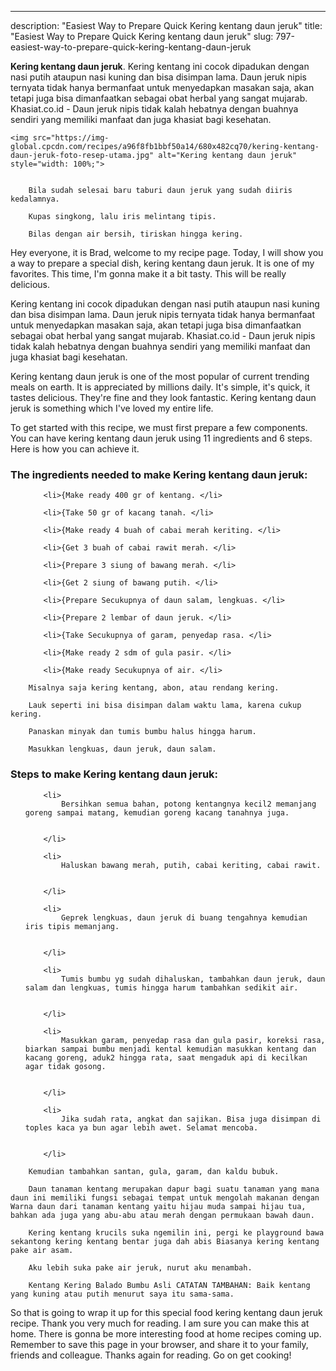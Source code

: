 ---
description: "Easiest Way to Prepare Quick Kering kentang daun jeruk"
title: "Easiest Way to Prepare Quick Kering kentang daun jeruk"
slug: 797-easiest-way-to-prepare-quick-kering-kentang-daun-jeruk

<p>
	<strong>Kering kentang daun jeruk</strong>. 
	Kering kentang ini cocok dipadukan dengan nasi putih ataupun nasi kuning dan bisa disimpan lama. Daun jeruk nipis ternyata tidak hanya bermanfaat untuk menyedapkan masakan saja, akan tetapi juga bisa dimanfaatkan sebagai obat herbal yang sangat mujarab. Khasiat.co.id - Daun jeruk nipis tidak kalah hebatnya dengan buahnya sendiri yang memiliki manfaat dan juga khasiat bagi kesehatan.
</p>
<p>
	
	<img src="https://img-global.cpcdn.com/recipes/a96f8fb1bbf50a14/680x482cq70/kering-kentang-daun-jeruk-foto-resep-utama.jpg" alt="Kering kentang daun jeruk" style="width: 100%;">
	
	
		Bila sudah selesai baru taburi daun jeruk yang sudah diiris kedalamnya.
	
		Kupas singkong, lalu iris melintang tipis.
	
		Bilas dengan air bersih, tiriskan hingga kering.
	
</p>
<p>
	Hey everyone, it is Brad, welcome to my recipe page. Today, I will show you a way to prepare a special dish, kering kentang daun jeruk. It is one of my favorites. This time, I'm gonna make it a bit tasty. This will be really delicious.
</p>
	
<p>
	Kering kentang ini cocok dipadukan dengan nasi putih ataupun nasi kuning dan bisa disimpan lama. Daun jeruk nipis ternyata tidak hanya bermanfaat untuk menyedapkan masakan saja, akan tetapi juga bisa dimanfaatkan sebagai obat herbal yang sangat mujarab. Khasiat.co.id - Daun jeruk nipis tidak kalah hebatnya dengan buahnya sendiri yang memiliki manfaat dan juga khasiat bagi kesehatan.
</p>
<p>
	Kering kentang daun jeruk is one of the most popular of current trending meals on earth. It is appreciated by millions daily. It's simple, it's quick, it tastes delicious. They're fine and they look fantastic. Kering kentang daun jeruk is something which I've loved my entire life.
</p>

<p>
To get started with this recipe, we must first prepare a few components. You can have kering kentang daun jeruk using 11 ingredients and 6 steps. Here is how you can achieve it.
</p>

<h3>The ingredients needed to make Kering kentang daun jeruk:</h3>

<ol>
	
		<li>{Make ready 400 gr of kentang. </li>
	
		<li>{Take 50 gr of kacang tanah. </li>
	
		<li>{Make ready 4 buah of cabai merah keriting. </li>
	
		<li>{Get 3 buah of cabai rawit merah. </li>
	
		<li>{Prepare 3 siung of bawang merah. </li>
	
		<li>{Get 2 siung of bawang putih. </li>
	
		<li>{Prepare Secukupnya of daun salam, lengkuas. </li>
	
		<li>{Prepare 2 lembar of daun jeruk. </li>
	
		<li>{Take Secukupnya of garam, penyedap rasa. </li>
	
		<li>{Make ready 2 sdm of gula pasir. </li>
	
		<li>{Make ready Secukupnya of air. </li>
	
</ol>
<p>
	
		Misalnya saja kering kentang, abon, atau rendang kering.
	
		Lauk seperti ini bisa disimpan dalam waktu lama, karena cukup kering.
	
		Panaskan minyak dan tumis bumbu halus hingga harum.
	
		Masukkan lengkuas, daun jeruk, daun salam.
	
</p>

<h3>Steps to make Kering kentang daun jeruk:</h3>

<ol>
	
		<li>
			Bersihkan semua bahan, potong kentangnya kecil2 memanjang goreng sampai matang, kemudian goreng kacang tanahnya juga.
			
			
		</li>
	
		<li>
			Haluskan bawang merah, putih, cabai keriting, cabai rawit.
			
			
		</li>
	
		<li>
			Geprek lengkuas, daun jeruk di buang tengahnya kemudian iris tipis memanjang.
			
			
		</li>
	
		<li>
			Tumis bumbu yg sudah dihaluskan, tambahkan daun jeruk, daun salam dan lengkuas, tumis hingga harum tambahkan sedikit air.
			
			
		</li>
	
		<li>
			Masukkan garam, penyedap rasa dan gula pasir, koreksi rasa, biarkan sampai bumbu menjadi kental kemudian masukkan kentang dan kacang goreng, aduk2 hingga rata, saat mengaduk api di kecilkan agar tidak gosong.
			
			
		</li>
	
		<li>
			Jika sudah rata, angkat dan sajikan. Bisa juga disimpan di toples kaca ya bun agar lebih awet. Selamat mencoba.
			
			
		</li>
	
</ol>

<p>
	
		Kemudian tambahkan santan, gula, garam, dan kaldu bubuk.
	
		Daun tanaman kentang merupakan dapur bagi suatu tanaman yang mana daun ini memiliki fungsi sebagai tempat untuk mengolah makanan dengan Warna daun dari tanaman kentang yaitu hijau muda sampai hijau tua, bahkan ada juga yang abu-abu atau merah dengan permukaan bawah daun.
	
		Kering kentang krucils suka ngemilin ini, pergi ke playground bawa sekantong kering kentang bentar juga dah abis Biasanya kering kentang pake air asam.
	
		Aku lebih suka pake air jeruk, nurut aku menambah.
	
		Kentang Kering Balado Bumbu Asli CATATAN TAMBAHAN: Baik kentang yang kuning atau putih menurut saya itu sama-sama.
	
</p>

<p>
	So that is going to wrap it up for this special food kering kentang daun jeruk recipe. Thank you very much for reading. I am sure you can make this at home. There is gonna be more interesting food at home recipes coming up. Remember to save this page in your browser, and share it to your family, friends and colleague. Thanks again for reading. Go on get cooking!
</p>
